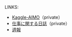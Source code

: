 LINKS:

- [Kaggle-AIMO](https://github.com/shirakurak/kaggle-ai-mathematical-olympiad-progress-prize-1)（private）
- [仕事に関する日誌](https://github.com/shirakurak/wced_kiloque/issues/53)（private）
- [週報](https://github.com/shirakurak/pipe/blob/main/09_Kaggle/Kaggle%E9%83%A8/%E9%80%B1%E5%A0%B1.md)

